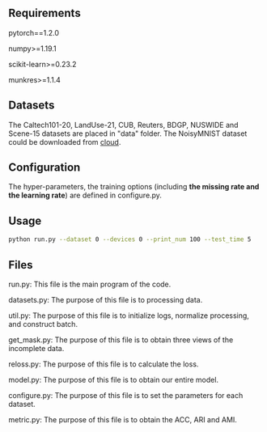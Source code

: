## Requirements

pytorch==1.2.0 

numpy>=1.19.1

scikit-learn>=0.23.2

munkres>=1.1.4

## Datasets

The Caltech101-20, LandUse-21, CUB, Reuters, BDGP, NUSWIDE and Scene-15 datasets are placed in "data" folder. The NoisyMNIST dataset could be downloaded from [cloud](https://drive.google.com/file/d/1b__tkQMHRrYtcCNi_LxnVVTwB-TWdj93/view?usp=sharing).

## Configuration

The hyper-parameters, the training options (including **the missing rate and the learning rate**) are defined in configure.py.

## Usage

```bash
python run.py --dataset 0 --devices 0 --print_num 100 --test_time 5
```

## Files

run.py: This file is the main program of the code.

datasets.py: The purpose of this file is to processing data.

util.py: The purpose of this file is to initialize logs, normalize processing, and construct batch.

get_mask.py: The purpose of this file is to obtain three views of the incomplete data.

reloss.py: The purpose of this file is to calculate the loss.

model.py: The purpose of this file is to obtain our entire model.

configure.py: The purpose of this file is to set the parameters for each dataset.

metric.py: The purpose of this file is to obtain the ACC, ARI and AMI.
